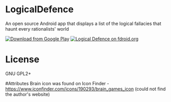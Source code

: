 # LogicalDefence
An open source Android app that displays a list of the logical fallacies that haunt every rationalists' world

[![Download from Google Play](http://www.android.com/images/brand/android_app_on_play_large.png "Download from Google Play")](https://play.google.com/store/apps/details?id=za.co.lukestonehm.logicaldefence)
[![Logical Defence on fdroid.org](https://camo.githubusercontent.com/7df0eafa4433fa4919a56f87c3d99cf81b68d01c/68747470733a2f2f662d64726f69642e6f72672f77696b692f696d616765732f632f63342f462d44726f69642d627574746f6e5f617661696c61626c652d6f6e2e706e67 "Download from fdroid.org")](https://f-droid.org/repository/browse/?fdid=za.co.lukestonehm.logicaldefence)

# License
GNU GPL2+

#Attributes
Brain icon was found on Icon Finder - https://www.iconfinder.com/icons/190293/brain_games_icon (could not find the author's website)

